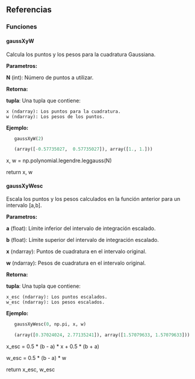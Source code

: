 ## Referencias

### Funciones

#### gaussXyW

Calcula los puntos y los pesos para la cuadratura Gaussiana.

**Parametros:**

 **N** (int): Número de puntos a utilizar.

**Retorna:**

 **tupla**: Una tupla que contiene:
    
    x (ndarray): Los puntos para la cuadratura.
    w (ndarray): Los pesos de los puntos.

**Ejemplo:**

```python
   gaussXyW(2)

   (array([-0.57735027,  0.57735027]), array([1., 1.]))

```

x, w = np.polynomial.legendre.leggauss(N)

return x, w


#### gaussXyWesc

Escala los puntos y los pesos calculados en la función anterior para un intervalo [a,b].

**Parametros:**

  **a** (float): Límite inferior del intervalo de integración escalado.

  **b** (float): Límite superior del intervalo de integración escalado.

  **x** (ndarray): Puntos de cuadratura en el intervalo original.

  **w** (ndarray): Pesos de cuadratura en el intervalo original.

**Retorna:**

  **tupla**: Una tupla que contiene:
    
    x_esc (ndarray): Los puntos escalados.
    w_esc (ndarray): Los pesos escalados.

**Ejemplo:**

```python
   gaussXyWesc(0, np.pi, x, w)

   (array([0.37024024, 2.77135241]), array([1.57079633, 1.57079633]))

```

x_esc = 0.5 * (b - a) * x + 0.5 * (b + a)

w_esc = 0.5 * (b - a) * w

return x_esc, w_esc
 
